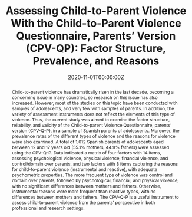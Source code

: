 ---
abstract: "Child-to-parent violence has dramatically risen in the last decade, becoming a concerning issue in many countries, so research on this issue has also increased. However, most of the studies on this topic have been conducted with samples of adolescents, and very few with samples of parents. In addition, the variety of assessment instruments does not reflect the elements of this type of violence. Thus, the current study was aimed to examine the factor structure, reliability, and validity of the Child-to-parent Violence Questionnaire, parents’ version (CPV-Q-P), in a sample of Spanish parents of adolescents. Moreover, the prevalence rates of the different types of violence and the reasons for violence were also examined. A total of 1,012 Spanish parents of adolescents aged between 12 and 17 years old (55.1% mothers, 44.9% fathers) were assessed using the CPV-Q-P. Data indicated a matrix of four factors with 14 items, assessing psychological violence, physical violence, financial violence, and control/domain over parents, and two factors with 8 items capturing the reasons for child-to-parent violence (instrumental and reactive), with adequate psychometric properties. The more frequent type of violence was control and domain over parents, followed by psychological, financial, and physical violence, with no significant differences between mothers and fathers. Otherwise, instrumental reasons were more frequent than reactive types, with no differences between mothers and fathers. The CPV-Q-P is a useful instrument to assess child-to-parent violence from the parents’ perspective in both professional and research settings."
author_notes:
-
-
authors:
- Contreras L
- admin
- Cano-Lozano M C

date: "2020-11-01T00:00:00Z"
doi: "https://doi.org/10.3389/fpsyg.2020.604956"
featured: false
image:
  caption: '' 
  focal_point: ""
  preview_only: false
projects: [Child-to-parent violence: Analysis of differential profiles]
publication: '*Frontiers in psychology*'
publication_short: ""
publication_types:
- "2"
publishDate: "2021-12-01T00:00:00Z"
summary: "Assessing Child-to-Parent Violence With the Child-to-Parent Violence Questionnaire, Parents’ Version (CPV-QP): Factor Structure, Prevalence, and Reasons"
tags:
- Child-to-Parent Violence
title: "Assessing Child-to-Parent Violence With the Child-to-Parent Violence Questionnaire, Parents’ Version (CPV-QP): Factor Structure, Prevalence, and Reasons"
url_code: ""
url_dataset: ""
url_pdf: https://www.frontiersin.org/articles/10.3389/fpsyg.2020.604956/pdf
url_poster: ""
url_project: ""
url_slides: ""
url_source: ""
url_video: ""
---